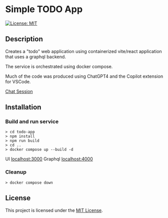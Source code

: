 # Simple TODO App

[![License: MIT](https://img.shields.io/badge/License-MIT-yellow.svg)](https://opensource.org/licenses/MIT)

## Description

Creates a "todo" web application using containerized vite/react application that uses a graphql backend.

The service is orchestrated using docker compose.

Much of the code was produced using ChatGPT4 and the Copilot extension for VSCode.

[Chat Session](https://chat.openai.com/share/d7ca5b55-c401-46ac-9cc9-9900e28d781c)

## Installation

### Build and run service
~~~
> cd todo-app
> npm install
> npm run build
> cd ..
> docker compose up --build -d
~~~

UI
[localhost:3000](http://localhost:3000/)
Graphql
[localhost:4000](http://localhost:4000/)

### Cleanup
`> docker compose down`

## License

This project is licensed under the [MIT License](https://opensource.org/licenses/MIT).


